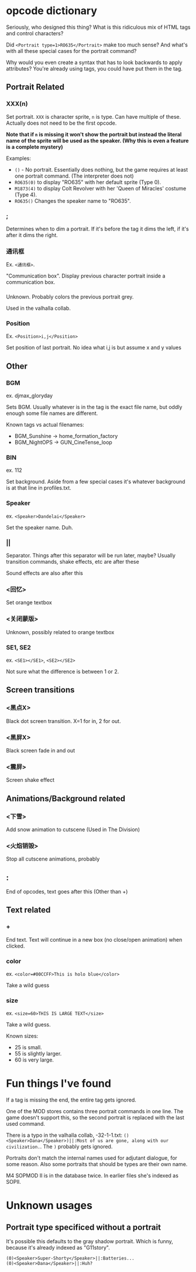 # opcode dictionary
Seriously, who designed this thing? What is this ridiculous mix of HTML tags and control characters?

Did `<Portrait type=1>RO635</Portrait>` make too much sense? And what's with all these special cases for the portrait command?

Why would you even create a syntax that has to look backwards to apply attributes? You're already using tags, you could have put them in the tag.

## Portrait Related

### XXX(n)
Set portrait. `XXX` is character sprite, `n` is type. Can have multiple of these. Actually does not need to be the first opcode.

**Note that if `n` is missing it won't show the portrait but instead the literal name of the sprite will be used as the speaker. (Why this is even a feature is a complete mystery)**

Examples:
* `()` - No portrait. Essentially does nothing, but the game requires at least one portrait command. (The interpreter does not)
* `RO635(0)` to display "RO635" with her default sprite (Type 0).
* `M1873(4)` to display Colt Revolver with her 'Queen of Miracles' costume (Type 4).
* `RO635()` Changes the speaker name to "RO635".

### ;
Determines when to dim a portrait. If it's before the <Speaker> tag it dims the left, if it's after it dims the right.

### 通讯框

Ex. `<通讯框>`.

"Communication box". Display previous character portrait inside a communication box.

### <Grey>
Unknown. Probably colors the previous portrait grey.

Used in the valhalla collab.

### Position

Ex. `<Position>i,j</Position>`

Set position of last portrait. No idea what i,j is but assume x and y values

## Other

### BGM

ex. <BGM>djmax_gloryday</BGM>

Sets BGM. Usually whatever is in the tag is the exact file name, but oddly enough some file names are different.

Known tags vs actual filenames:
* BGM_Sunshine -> home_formation_factory
* BGM_NightOPS -> GUN_CineTense_loop

### BIN

ex. <BIN>112</BIN>

Set background. Aside from a few special cases it's whatever background is at that line in profiles.txt.

### Speaker

ex. `<Speaker>Dandelai</Speaker>`

Set the speaker name. Duh.

### || 
Separator. Things after this separator will be run later, maybe? Usually transition commands, shake effects, etc are after these

Sound effects are also after this

### <回忆>
Set orange textbox
### <关闭蒙版>
Unknown, possibly related to orange textbox

### SE1, SE2

ex. `<SE1></SE1>`, `<SE2></SE2>`

Not sure what the difference is between 1 or 2.

## Screen transitions

### <黑点X>
Black dot screen transition. X=1 for in, 2 for out.

### <黑屏X>
Black screen fade in and out
		
### <震屏> 
Screen shake effect

		
## Animations/Background related

### <下雪>
Add snow animation to cutscene (Used in The Division)
### <火焰销毁>
Stop all cutscene animations, probably
		

## : 
End of opcodes, text goes after this (Other than +)


## Text related

### + 
End text. Text will continue in a new box (no close/open animation) when clicked.

### color

ex. `<color=#00CCFF>This is holo blue</color>`

Take a wild guess

### size

ex. `<size=60>THIS IS LARGE TEXT</size>`

Take a wild guess. 

Known sizes:
* 25 is small.
* 55 is slightly larger.
* 60 is very large.

# Fun things I've found
If a tag is missing the end, the entire tag gets ignored.

One of the MOD stores contains three portrait commands in one line. The game doesn't support this, so the second portrait is replaced with the last used command.

There is a typo in the valhalla collab, -32-1-1.txt: `()<Speaker>Dana</Speaker>)||:Most of us are gone, along with our civilization.`. The `)` probably gets ignored.

Portraits don't match the internal names used for adjutant dialogue, for some reason. Also some portraits that should be types are their own name.

M4 SOPMOD II is in the database twice. In earlier files she's indexed as SOPII.

# Unknown usages


## Portrait type specificed without a portrait

It's possible this defaults to the gray shadow portrait. Which is funny, because it's already indexed as "G11story".
```
(0)<Speaker>Super-Shorty</Speaker>||:Batteries...
(0)<Speaker>Dana</Speaker>||:Huh?
```
